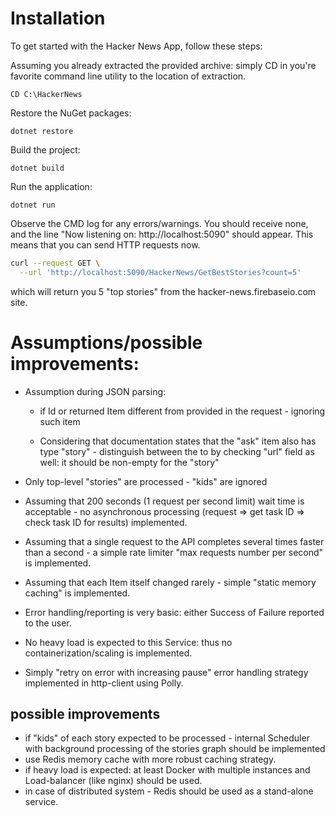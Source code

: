 # Installation

To get started with the Hacker News App, follow these steps:

Assuming you already extracted the provided archive: simply CD in you're favorite command line utility to the location of extraction.

```shell
CD C:\HackerNews
```

Restore the NuGet packages:

```shell
dotnet restore
```

Build the project:

```shell
dotnet build
```

Run the application:

```shell
dotnet run
```

Observe the CMD log for any errors/warnings. You should receive none, and the line "Now listening on: http://localhost:5090" should appear.
This means that you can send HTTP requests now.

```bash
curl --request GET \
  --url 'http://localhost:5090/HackerNews/GetBestStories?count=5'
```

which will return you 5 "top stories" from the hacker-news.firebaseio.com site.

# Assumptions/possible improvements:

- Assumption during JSON parsing: 
  
  - if Id or returned Item different from provided in the request - ignoring such item
  
  - Considering that documentation states that the "ask" item also has type "story" - distinguish between the to by checking "url" field as well: it should be non-empty for the "story"

- Only top-level "stories" are processed - "kids" are ignored

- Assuming that 200 seconds (1 request per second limit) wait time is acceptable - no asynchronous processing (request => get task ID => check task ID for results) implemented.

- Assuming that a single request to the API completes several times faster than a second - a simple rate limiter "max requests number per second" is implemented.

- Assuming that each Item itself changed rarely - simple "static memory caching" is implemented.

- Error handling/reporting is very basic: either Success of Failure reported to the user.

- No heavy load is expected to this Service: thus no containerization/scaling is implemented.

- Simply "retry on error with increasing pause" error handling strategy implemented in http-client using Polly.

## possible improvements

- if "kids" of each story expected to be processed - internal Scheduler with background processing of the stories graph should be implemented
- use Redis memory cache with more robust caching strategy.
- if heavy load is expected: at least Docker with multiple instances and Load-balancer (like nginx) should be used.
- in case of distributed system - Redis should be used as a stand-alone service.